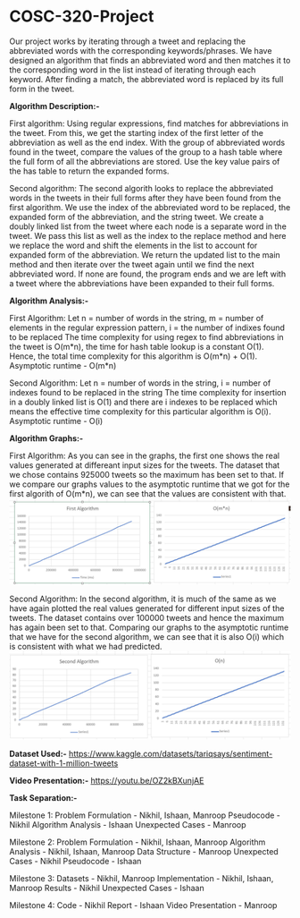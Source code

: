 # COSC-320-Project

Our project works by iterating through a tweet and replacing the abbreviated words with the corresponding keywords/phrases. We have designed an algorithm that finds an abbreviated word and then matches it to the corresponding word in the list instead of iterating through each keyword. After finding a match, the abbreviated word is replaced by its full form in the tweet.

**Algorithm Description:-**

First algorithm: 
Using regular expressions, find matches for abbreviations in the tweet. From this, we get the starting index of the first letter of the abbreviation as well as the end index. With the group of abbreviated words found in the tweet, compare the values of the group to a hash table where the full form of all the abbreviations are stored. Use the key value pairs of the has table to return the expanded forms.

Second algorithm: 
The second algorith looks to replace the abbreviated words in the tweets in their full forms after they have been found from the first algorithm. We use the index of the abbreviated word to be replaced, the expanded form of the abbreviation, and the string tweet. We create a doubly linked list from the tweet where each node is a separate word in the tweet. We pass this list as well as the index to the replace method and here we replace the word and shift the elements in the list to account for expanded form of the abbreviation. We return the updated list to the main method and then iterate over the tweet again until we find the next abbreviated word. If none are found, the program ends and we are left with a tweet where the abbreviations have been expanded to their full forms. 

**Algorithm Analysis:-**

First Algorithm: 
Let n = number of words in the string, m = number of elements in the regular expression pattern, i = the number of indixes found to be replaced 
The time complexity for using regex to find abbreviations in the tweet is O(m\*n), the time for hash table lookup is a constant O(1). Hence, the total time complexity for this algorithm is O(m\*n) + O(1). 
Asymptotic runtime - O(m\*n)

Second Algorithm: 
Let n = number of words in the string, i = number of indexes found to be replaced in the string
The time complexity for insertion in a doubly linked list is O(1) and there are i indexes to be replaced which means the effective time complexity for this particular algorithm is O(i).
Asymptotic runtime - O(i)

**Algorithm Graphs:-**

First Algorithm:
As you can see in the graphs, the first one shows the real values generated at differeant input sizes for the tweets. The dataset that we chose contains 925000 tweets so the maximum has been set to that. If we compare our graphs values to the asymptotic runtime that we got for the first algorith of O(m\*n), we can see that the values are consistent with that.
![image1](graph1.png)

Second Algorithm: 
In the second algorithm, it is much of the same as we have again plotted the real values generated for different input sizes of the tweets. The dataset contains over 100000 tweets and hence the maximum has again been set to that. Comparing our graphs to the asymptotic runtime that we have for the second algorithm, we can see that it is also O(i) which is consistent with what we had predicted.
![image2](image.png)

**Dataset Used:-**
https://www.kaggle.com/datasets/tariqsays/sentiment-dataset-with-1-million-tweets

**Video Presentation:-**
https://youtu.be/OZ2kBXunjAE

**Task Separation:-**

Milestone 1:
Problem Formulation - Nikhil, Ishaan, Manroop
Pseudocode - Nikhil
Algorithm Analysis - Ishaan
Unexpected Cases - Manroop

Milestone 2:
Problem Formulation - Nikhil, Ishaan, Manroop
Algorithm Analysis - Nikhil, Ishaan, Manroop
Data Structure - Manroop
Unexpected Cases - Nikhil
Pseudocode - Ishaan

Milestone 3: 
Datasets - Nikhil, Manroop
Implementation - Nikhil, Ishaan, Manroop
Results - Nikhil
Unexpected Cases - Ishaan

Milestone 4:
Code - Nikhil
Report - Ishaan
Video Presentation - Manroop
